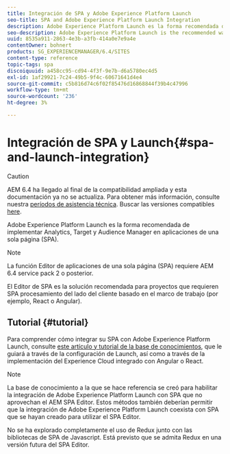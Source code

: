 ```yaml
---
title: Integración de SPA y Adobe Experience Platform Launch
seo-title: SPA and Adobe Experience Platform Launch Integration
description: Adobe Experience Platform Launch es la forma recomendada de implementar Analytics, Target y Audience Manager en SPA.
seo-description: Adobe Experience Platform Launch is the recommended way to implement Analytics, Target, and Audience Manager within SPAs.
uuid: 8535a911-2863-4e3b-a3fb-414a0e7e9a4e
contentOwner: bohnert
products: SG_EXPERIENCEMANAGER/6.4/SITES
content-type: reference
topic-tags: spa
discoiquuid: a458cc95-cd94-4f3f-9e7b-d6a5780ec4d5
exl-id: 1af29921-7c24-49b5-9f4c-60671641d4e4
source-git-commit: c5b816d74c6f02f85476d16868844f39b4c47996
workflow-type: tm+mt
source-wordcount: '236'
ht-degree: 3%

---
```


# Integración de SPA y Launch{#spa-and-launch-integration}

>[!CAUTION]
>
>AEM 6.4 ha llegado al final de la compatibilidad ampliada y esta documentación ya no se actualiza. Para obtener más información, consulte nuestra [períodos de asistencia técnica](https://helpx.adobe.com/es/support/programs/eol-matrix.html). Buscar las versiones compatibles [here](https://experienceleague.adobe.com/docs/).

Adobe Experience Platform Launch es la forma recomendada de implementar Analytics, Target y Audience Manager en aplicaciones de una sola página (SPA).

>[!NOTE]
>
>La función Editor de aplicaciones de una sola página (SPA) requiere AEM 6.4 service pack 2 o posterior.
>
>El Editor de SPA es la solución recomendada para proyectos que requieren SPA procesamiento del lado del cliente basado en el marco de trabajo (por ejemplo, React o Angular).

## Tutorial {#tutorial}

Para comprender cómo integrar su SPA con Adobe Experience Platform Launch, consulte [este artículo y tutorial de la base de conocimientos](https://helpx.adobe.com/experience-manager/kt/integration/using/launch-reference-architecture-SPA-tutorial-implement.html), que le guiará a través de la configuración de Launch, así como a través de la implementación del Experience Cloud integrado con Angular o React.

>[!NOTE]
>
>La base de conocimiento a la que se hace referencia se creó para habilitar la integración de Adobe Experience Platform Launch con SPA que no aprovechan el AEM SPA Editor. Estos métodos también deberían permitir que la integración de Adobe Experience Platform Launch coexista con SPA que se hayan creado para utilizar el SPA Editor.
>
>No se ha explorado completamente el uso de Redux junto con las bibliotecas de SPA de Javascript. Está previsto que se admita Redux en una versión futura del SPA Editor.
